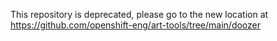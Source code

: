 This repository is deprecated, please go to the new location at https://github.com/openshift-eng/art-tools/tree/main/doozer
